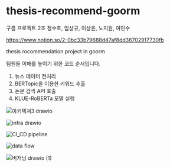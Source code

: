 # thesis-recommend-goorm

구름 프로젝트 2조
정수호, 임상규, 이상윤, 노지원, 여민수

https://www.notion.so/2-0bc33b79688d47af8dd36702917730fb

thesis rocommendation project in goorm



팀원들 이해를 높이기 위한 코드 순서입니다.
1. 뉴스 데이터 전처리
2. BERTopic을 이용한 키워드 추출
3. 논문 검색 API 호출
4. KLUE-RoBERTa 모델 실행


![아키텍쳐3 drawio](https://github.com/suhoJ/thesis-recommend-goorm/assets/95326370/5aff3977-99e6-4119-8edd-219b7ea0266e)

![infra drawio](https://github.com/suhoJ/thesis-recommend-goorm/assets/95326370/c962dd6e-d967-4f0a-8904-1bfe0695ca5f)

![CI_CD pipeline](https://github.com/suhoJ/thesis-recommend-goorm/assets/95326370/a769a04e-628b-4c52-9688-85a78497d90e)

![data flow](https://github.com/suhoJ/thesis-recommend-goorm/assets/95326370/f6e7588e-2fce-47cb-98ad-d5c84b95ac16)

![버저닝 drawio (1)](https://github.com/suhoJ/thesis-recommend-goorm/assets/95326370/7e6453bf-9fa6-466e-9de8-26ef01e92608)
